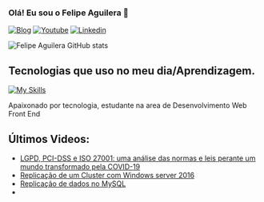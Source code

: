 
### Olá! Eu sou o Felipe Aguilera 🖖

[![Blog](https://img.shields.io/website?label=FelipeAguileraBertolini.com&style=for-the-badge&url=https://feaguilera.github.io/portfolio/)](https://feaguilera.github.io/portfolio/)
[![Youtube](https://img.shields.io/badge/YouTube-FF0000?style=for-the-badge&logo=youtube&logoColor=white)](https://www.youtube.com/channel/UCmxS_cnOONLbuIcV2T9XyGw)
[![Linkedin](https://img.shields.io/badge/LinkedIn-0077B5?style=for-the-badge&logo=linkedin&logoColor=white)](https://www.linkedin.com/in/felipe-aguilera-bertolini/)

![Felipe Aguilera GitHub stats](https://github-readme-stats.vercel.app/api?username=feaguilera&show_icons=true&theme=radical)

## Tecnologias que uso no meu dia/Aprendizagem.

[![My Skills](https://skillicons.dev/icons?i=js,html,css,cs,nodejs,react,dotnet,mysql,php,py,github)](https://skillicons.dev)

Apaixonado por tecnologia, estudante na area de Desenvolvimento Web Front End

## Últimos Videos:
- [LGPD, PCI-DSS e ISO 27001: uma análise das normas e leis perante um mundo transformado pela COVID-19](https://www.youtube.com/watch?v=Vk5FcadoCWI&t=80s)<br/>
- [Replicação de um Cluster com Windows server 2016](https://www.youtube.com/watch?v=dwZLh_coLCg)<br/>
- [ Replicação de dados no MySQL](https://www.youtube.com/watch?v=_JT5PNkkAGE)<br/>
- []()<br/>
